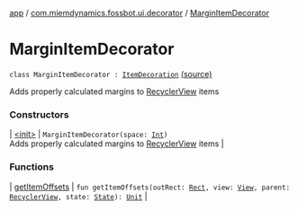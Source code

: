 [app](../../index.md) / [com.miemdynamics.fossbot.ui.decorator](../index.md) / [MarginItemDecorator](./index.md)

# MarginItemDecorator

`class MarginItemDecorator : `[`ItemDecoration`](https://developer.android.com/reference/androidx/recyclerview/widget/RecyclerView/ItemDecoration.html) [(source)](https://github.com/binyot/fossbot/tree/master/app/src/main/java/com/miemdynamics/fossbot/ui/decorator/MarginItemDecorator.kt#L10)

Adds properly calculated margins to [RecyclerView](https://developer.android.com/reference/androidx/recyclerview/widget/RecyclerView.html) items

### Constructors

| [&lt;init&gt;](-init-.md) | `MarginItemDecorator(space: `[`Int`](https://kotlinlang.org/api/latest/jvm/stdlib/kotlin/-int/index.html)`)`<br>Adds properly calculated margins to [RecyclerView](https://developer.android.com/reference/androidx/recyclerview/widget/RecyclerView.html) items |

### Functions

| [getItemOffsets](get-item-offsets.md) | `fun getItemOffsets(outRect: `[`Rect`](https://developer.android.com/reference/android/graphics/Rect.html)`, view: `[`View`](https://developer.android.com/reference/android/view/View.html)`, parent: `[`RecyclerView`](https://developer.android.com/reference/androidx/recyclerview/widget/RecyclerView.html)`, state: `[`State`](https://developer.android.com/reference/androidx/recyclerview/widget/RecyclerView/State.html)`): `[`Unit`](https://kotlinlang.org/api/latest/jvm/stdlib/kotlin/-unit/index.html) |

